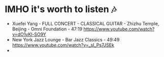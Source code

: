 # IMHO it's worth to listen 🎶
- Xuefei Yang - FULL CONCERT - CLASSICAL GUITAR - Zhizhu Temple, Beijing - Omni Foundation - 47:19 
https://www.youtube.com/watch?v=dO1vKl-SO9Y 
- New York Jazz Lounge - Bar Jazz Classics - 49:49 https://www.youtube.com/watch?v=_sI_Ps7JSEk 
- 
